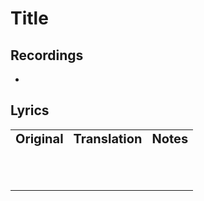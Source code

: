 # Title

## Recordings

- 

## Lyrics

<table border="0">
  <tr>
    <td><b style="font-size:20px">Original</b></td>
    <td><b style="font-size:20px">Translation</b></td>
    <td><b style="font-size:20px">Notes</b></td>
  </tr>
  <tr>
    <td></td>
    <td></td>
    <td></td>
  </tr>
  <tr>  
    <td></td>
    <td></td>
    <td></td>
  </tr>
  <tr>  
    <td></td>
    <td></td>
    <td></td>
  </tr>
  <tr>  
    <td></td>
    <td></td>
    <td></td>
  </tr>
  <tr>  
    <td></td>
    <td></td>
    <td></td>
  </tr>
  <tr>  
    <td></td>
    <td></td>
    <td></td>
  </tr>
  <tr>  
    <td></td>
    <td></td>
    <td></td>
  </tr>
  <tr>  
    <td></td>
    <td></td>
    <td></td>
  </tr>
  <tr>  
    <td></td>
    <td></td>
    <td></td>
  </tr>
  <tr>  
    <td></td>
    <td></td>
    <td></td>
  </tr>
  <tr>  
    <td></td>
    <td></td>
    <td></td>
  </tr>
</table>